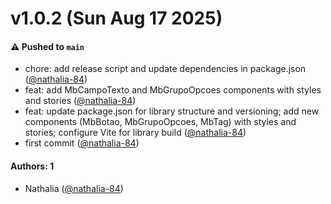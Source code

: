 # v1.0.2 (Sun Aug 17 2025)

#### ⚠️ Pushed to `main`

- chore: add release script and update dependencies in package.json ([@nathalia-84](https://github.com/nathalia-84))
- feat: add MbCampoTexto and MbGrupoOpcoes components with styles and stories ([@nathalia-84](https://github.com/nathalia-84))
- feat: update package.json for library structure and versioning; add new components (MbBotao, MbGrupoOpcoes, MbTag) with styles and stories; configure Vite for library build ([@nathalia-84](https://github.com/nathalia-84))
- first commit ([@nathalia-84](https://github.com/nathalia-84))

#### Authors: 1

- Nathalia ([@nathalia-84](https://github.com/nathalia-84))
